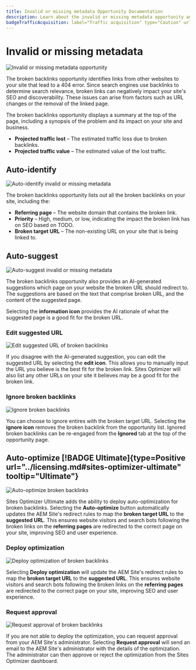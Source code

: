 ```yaml
---
title: Invalid or missing metadata Opportunity Documentation
description: Learn about the invalid or missing metadata opportunity and how to use it to improve traffic acquisition.
badgeTrafficAcquisition: label="Traffic acquisition" type="Caution" url="../../opportunity-types/traffic-acquisition.md" tooltip="Traffic acquisition"
---
```


# Invalid or missing metadata

![Invalid or missing metadata opportunity](./assets/broken-backlinks/hero.png)

The broken backlinks opportunity identifies links from other websites to your site that lead to a 404 error. Since search engines use backlinks to determine search relevance, broken links can negatively impact your site's SEO and discoverability. These issues can arise from factors such as URL changes or the removal of the linked page.

The broken backlinks opportunity displays a summary at the top of the page, including a synopsis of the problem and its impact on your site and business.

* **Projected traffic lost** – The estimated traffic loss due to broken backlinks.
* **Projected traffic value** – The estimated value of the lost traffic.

## Auto-identify

![Auto-identify invalid or missing metadata](./assets/broken-backlinks/auto-identify.png) 

The broken backlinks opportunity lists out all the broken backlinks on your site, including the:

* **Referring page** – The website domain that contains the broken link.
* **Priority** – High, medium, or low, indicating the impact the broken link has on SEO based on TODO.
* **Broken target URL** – The non-existing URL on your site that is being linked to.

## Auto-suggest

![Auto-suggest invalid or missing metadata](./assets/broken-backlinks/auto-suggest.png)

The broken backlinks opportunity also provides an AI-generated suggestions which page on your website the broken URL should redirect to. The suggestions are based on the text that comprise broken URL, and the content of the suggested page.

Selecting the **information icon** provides the AI rationale of what the suggested page is a good fit for the broken URL.

### Edit suggested URL

![Edit suggested URL of broken backlinks](./assets/broken-backlinks/edit-target-url.png)

If you disagree with the AI-generated suggestion, you can edit the suggested URL by selecting the **edit icon**. This allows you to manually input the URL you believe is the best fit for the broken link. Sites Optimizer will also list any other URLs on your site it believes may be a good fit for the broken link.  

### Ignore broken backlinks

![Ignore broken backlinks](./assets/broken-backlinks/ignore.png)

You can choose to ignore entires with the broken target URL. Selecting the **ignore icon** removes the broken backlink from the opportunity list. Ignored broken backlinks can be re-engaged from the **Ignored** tab at the top of the opportunity page.

## Auto-optimize [!BADGE Ultimate]{type=Positive url="../licensing.md#sites-optimizer-ultimate" tooltip="Ultimate"}

![Auto-optimize broken backlinks](./assets/broken-backlinks/auto-optimize.png)

Sites Optimizer Ultimate adds the ability to deploy auto-optimization for broken backlinks. Selecting the **Auto-optimize** button automatically updates the AEM Site's redirect rules to map the **broken target URL** to the **suggested URL**. This ensures website visitors and search bots following the broken links on the **referring pages**  are redirected to the correct page on your site, improving SEO and user experience.

### Deploy optimization

![Deploy optimization of broken backlinks](./assets/broken-backlinks/deploy-optimization.png)

Selecting **Deploy optimization** will update the AEM Site's redirect rules to map the **broken target URL** to the **suggested URL**. This ensures website visitors and search bots following the broken links on the **referring pages**  are redirected to the correct page on your site, improving SEO and user experience.

### Request approval

![Request approval of broken backlinks](./assets/broken-backlinks/request-approval.png)

If you are not able to deploy the optimization, you can request approval from your AEM Site's administrator. Selecting **Request approval** will send an email to the AEM Site's administrator with the details of the optimization. The administrator can then approve or reject the optimization from the Sites Optimizer dashboard.
